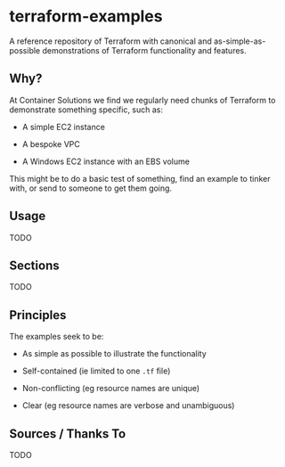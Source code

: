# terraform-examples

A reference repository of Terraform with canonical and as-simple-as-possible demonstrations of Terraform functionality and features.

## Why?

At Container Solutions we find we regularly need chunks of Terraform to demonstrate something specific, such as:

- A simple EC2 instance

- A bespoke VPC

- A Windows EC2 instance with an EBS volume

This might be to do a basic test of something, find an example to tinker with, or send to someone to get them going.

## Usage

TODO

## Sections

TODO

## Principles

The examples seek to be:

- As simple as possible to illustrate the functionality

- Self-contained (ie limited to one `.tf` file)

- Non-conflicting (eg resource names are unique)

- Clear (eg resource names are verbose and unambiguous)

## Sources / Thanks To

TODO
